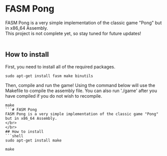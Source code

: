 # FASM Pong
FASM Pong is a very simple implementation of the classic game "Pong" but in x86_64 Assembly.</br>
This project is not complete yet, so stay tuned for future updates!
</br>
</br>
## How to install
First, you need to install all of the required packages.
```shell
sudo apt-get install fasm make binutils
```
Then, compile and run the game! Using the command below will use the Makefile to compile the assembly file. You can also run './game' after you have compiled if you do not wish to recompile.
```shell
make
```# FASM Pong
FASM Pong is a very simple implementation of the classic game "Pong" but in x86_64 Assembly.
</br>
</br>
## How to install
```shell
sudo apt-get install make
```
```shell
make
```
